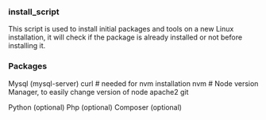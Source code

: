 ### install_script
This script is used to install initial packages and tools on a new Linux installation, it will check if the package is already installed or not before installing it.

### Packages
Mysql (mysql-server)
curl  # needed for nvm installation
nvm # Node version Manager, to easily change version of node
apache2
git

Python (optional)
Php (optional)
Composer (optional)
